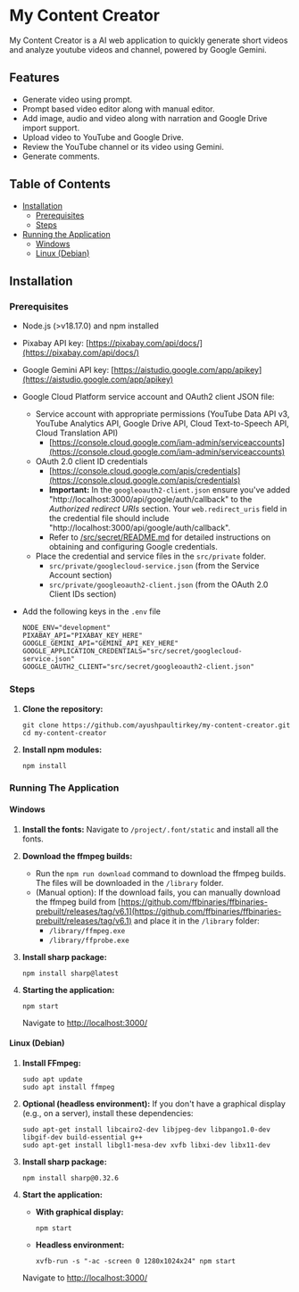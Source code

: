 # My Content Creator
My Content Creator is a AI web application to quickly generate short videos and analyze youtube videos and channel, powered by Google Gemini.

## Features
- Generate video using prompt.
- Prompt based video editor along with manual editor.
- Add image, audio and video along with narration and Google Drive import support.
- Upload video to YouTube and Google Drive.
- Review the YouTube channel or its video using Gemini.
- Generate comments.

## Table of Contents

- [Installation](#installation)
    - [Prerequisites](#prerequisites)
    - [Steps](#steps)
- [Running the Application](#running-the-application)
    - [Windows](#windows)
    - [Linux (Debian)](#linux-debian)

## Installation

### Prerequisites
- Node.js (>v18.17.0) and npm installed
- Pixabay API key: [https://pixabay.com/api/docs/](https://pixabay.com/api/docs/)
- Google Gemini API key: [https://aistudio.google.com/app/apikey](https://aistudio.google.com/app/apikey)
- Google Cloud Platform service account and OAuth2 client JSON file:
    - Service account with appropriate permissions (YouTube Data API v3, YouTube Analytics API, Google Drive API, Cloud Text-to-Speech API, Cloud Translation API)
        - [https://console.cloud.google.com/iam-admin/serviceaccounts](https://console.cloud.google.com/iam-admin/serviceaccounts)
    - OAuth 2.0 client ID credentials
        - [https://console.cloud.google.com/apis/credentials](https://console.cloud.google.com/apis/credentials)
        - **Important:** In the `googleoauth2-client.json` ensure you've added "http://localhost:3000/api/google/auth/callback" to the *Authorized redirect URIs* section. Your `web.redirect_uris` field in the credential file should include "http://localhost:3000/api/google/auth/callback".
        - Refer to [/src/secret/README.md](/src/secret/README.md) for detailed instructions on obtaining and configuring Google credentials.
    - Place the credential and service files in the `src/private` folder.
        - `src/private/googlecloud-service.json` (from the Service Account section)
        - `src/private/googleoauth2-client.json` (from the OAuth 2.0 Client IDs section)
    
- Add the following keys in the `.env` file
    ```
    NODE_ENV="development"
    PIXABAY_API="PIXABAY_KEY_HERE"
    GOOGLE_GEMINI_API="GEMINI_API_KEY_HERE"
    GOOGLE_APPLICATION_CREDENTIALS="src/secret/googlecloud-service.json"
    GOOGLE_OAUTH2_CLIENT="src/secret/googleoauth2-client.json"
    ```
    
### Steps
1. **Clone the repository:**
    ```
    git clone https://github.com/ayushpaultirkey/my-content-creator.git
    cd my-content-creator
    ```

2. **Install npm modules:**
    ```
    npm install
    ```

### Running The Application
#### **Windows**
1. **Install the fonts:**
    Navigate to `/project/.font/static` and install all the fonts.

2. **Download the ffmpeg builds:**
    - Run the `npm run download` command to download the ffmpeg builds. The files will be downloaded in the `/library` folder.
    - (Manual option): If the download fails, you can manually download the ffmpeg build from [https://github.com/ffbinaries/ffbinaries-prebuilt/releases/tag/v6.1](https://github.com/ffbinaries/ffbinaries-prebuilt/releases/tag/v6.1) and place it in the `/library` folder:
        - `/library/ffmpeg.exe`
        - `/library/ffprobe.exe`

3. **Install sharp package:**
    ```
    npm install sharp@latest
    ```

4. **Starting the application:**
    ```
    npm start
    ```
    Navigate to [http://localhost:3000/](http://localhost:3000/)

#### **Linux (Debian)**
1. **Install FFmpeg:**
    ```
    sudo apt update
    sudo apt install ffmpeg
    ```

2. **Optional (headless environment):**
    If you don't have a graphical display (e.g., on a server), install these dependencies:
    ```
    sudo apt-get install libcairo2-dev libjpeg-dev libpango1.0-dev libgif-dev build-essential g++
    sudo apt-get install libgl1-mesa-dev xvfb libxi-dev libx11-dev 
    ```

3. **Install sharp package:**
    ```
    npm install sharp@0.32.6
    ```

4. **Start the application:**
    - **With graphical display:**
        ```
        npm start
        ```
    - **Headless environment:**
        ```
        xvfb-run -s "-ac -screen 0 1280x1024x24" npm start 
        ```

    Navigate to [http://localhost:3000/](http://localhost:3000/)
